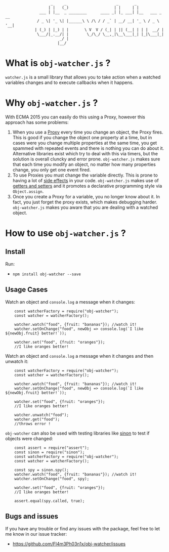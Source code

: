                         _     _                      _       _               
                       | |   (_)                    | |     | |              
                   ___ | |__  _ ________      ____ _| |_ ___| |__   ___ _ __ 
                  / _ \| '_ \| |______\ \ /\ / / _` | __/ __| '_ \ / _ \ '__|
                 | (_) | |_) | |       \ V  V / (_| | || (__| | | |  __/ |   
                  \___/|_.__/| |        \_/\_/ \__,_|\__\___|_| |_|\___|_|   
                            _/ |                                             
                           |__/                                              
                


# What is `obj-watcher.js` ?

`watcher.js` is a small library that allows you to take action when a watched 
variables changes and to execute callbacks when it happens.

# Why `obj-watcher.js` ?

With ECMA 2015 you can easily do this using a Proxy, however this approach has 
some problems:

1. When you use a [Proxy](https://developer.mozilla.org/en/docs/Web/JavaScript/Reference/Global_Objects/Proxy)
every time you change an object, the Proxy fires. This is good if you change the object one  property
at a time, but in cases were you change multiple properties at the same time, you get
spammed with repeated events and there is nothing you can do about it. Alternative
libraries exist which try to deal with this via timers, but the solution is overall 
cluncky and error prone. `obj-watcher.js` makes sure that each time you modify an object, 
no matter how many properties change, you only get one event fired.
2. To use Proxies you must change the variable directly. This is prone to having 
a lot of [side effects](https://github.com/ryanmcdermott/clean-code-javascript#functions) 
in your code. `obj-watcher.js` makes use of [getters and setters](https://github.com/ryanmcdermott/clean-code-javascript#objects-and-data-structures)
and it promotes a declarative programming style via `Object.assign`. 
3. Once you create a Proxy for a variable, you no longer know about it. In fact, 
you just forget the proxy exists, which makes debugging harder. `obj-watcher.js`
makes you aware that you are dealing with a watched object.

# How to use `obj-watcher.js` ?

## Install 

Run:

 - `npm install obj-watcher --save`

## Usage Cases

Watch an object and `console.log` a message when it changes:

        const watcherFactory = require("obj-watcher");
        const watcher = watcherFactory();
        
        watcher.watch("food", {fruit: "bananas"}); //watch it!
        watcher.setOnChange("food", newObj => console.log(`I like ${newObj.fruit} better!`));
        
        watcher.set("food", {fruit: "oranges"});
        //I like oranges better!
        

Watch an object and `console.log` a message when it changes and then unwatch it:

        const watcherFactory = require("obj-watcher");
        const watcher = watcherFactory();
        
        watcher.watch("food", {fruit: "bananas"}); //watch it!
        watcher.setOnChange("food", newObj => console.log(`I like ${newObj.fruit} better!`));
        
        watcher.set("food", {fruit: "oranges"});
        //I like oranges better!
        
        watcher.unwatch("food");
        watcher.get("food");
        //throws error !
        
`obj-watcher` can also be used with testing libraries like [sinon](http://sinonjs.org/)
to test if objects were changed:
        
        const assert = require("assert");
        const sinon = require("sinon");
        const watcherFactory = require("obj-watcher");
        const watcher = watcherFactory();
        
        const spy = sinon.spy();
        watcher.watch("food", {fruit: "bananas"}); //watch it!
        watcher.setOnChange("food", spy);
        
        watcher.set("food", {fruit: "oranges"});
        //I like oranges better!
        
        assert.equal(spy.called, true);

## Bugs and issues

If you have any trouble or find any issues with the package, feel free to let me
know in our issue tracker: 

 - https://github.com/Fl4m3Ph03n1x/obj-watcher/issues